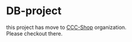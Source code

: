 # DB-project
this project has move to [CCC-Shop](https://github.com/CCC-Shop) organization. \
Please checkout there.
